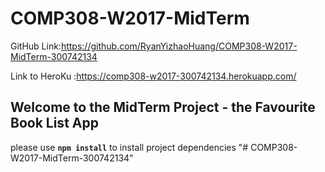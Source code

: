 # COMP308-W2017-MidTerm

GitHub Link:https://github.com/RyanYizhaoHuang/COMP308-W2017-MidTerm-300742134

Link to HeroKu :https://comp308-w2017-300742134.herokuapp.com/

## Welcome to the MidTerm Project - the Favourite Book List App

please use **`npm install`** to install project dependencies
"# COMP308-W2017-MidTerm-300742134" 
